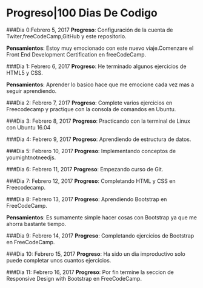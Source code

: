 # Progreso|100 Dias De Codigo

###Dia 0:Febrero 5, 2017
**Progreso**: Configuración de la cuenta de Twiter,freeCodeCamp,GitHub y este repositorio.
 
**Pensamientos**: Estoy muy emocionado con este nuevo viaje.Comenzare el Front End Development Certification en freeCodeCamp.

###Dia 1: Febrero 6, 2017
**Progreso**: He terminado algunos ejercicios de HTML5 y CSS.

**Pensamientos**: Aprender lo basico hace que me emocione cada vez mas a seguir aprendiendo.

###Dia 2: Febrero 7, 2017
**Progreso**: Complete varios ejercicios en Freecodecamp y practique con la consola de comandos en Ubuntu.

###Dia 3: Febrero 8, 2017
**Progreso**: Practicando con la terminal de Linux con Ubuntu 16.04

###Dia 4: Febrero 9, 2017
**Progreso**: Aprendiendo de estructura de datos.

###Dia 5: Febrero 10, 2017
**Progreso**: Implementando conceptos de youmightnotneedjs.

###Dia 6: Febrero 11, 2017
**Progreso**: Empezando curso de Git.

###Dia 7: Febrero 12, 2017
**Progreso**: Completando HTML y CSS en Freecodecamp.

###Dia 8: Febrero 13, 2017
**Progreso**: Aprendiendo Bootstrap en FreeCodeCamp.

**Pensamientos**: Es sumamente simple hacer cosas con Bootstrap ya que me ahorra bastante tiempo.

###Dia 9: Febrero 14, 2017
**Progreso**: Completando ejercicios de Bootstrap en FreeCodeCamp. 


###Dia 10: Febrero 15, 2017
**Progreso**: Ha sido un dia improductivo solo puede completar unos cuantos ejercicios.

###Dia 11: Febrero 16, 2017
**Progreso**: Por fin termine la seccion de Responsive Design with Bootstrap en FreeCodeCamp.


